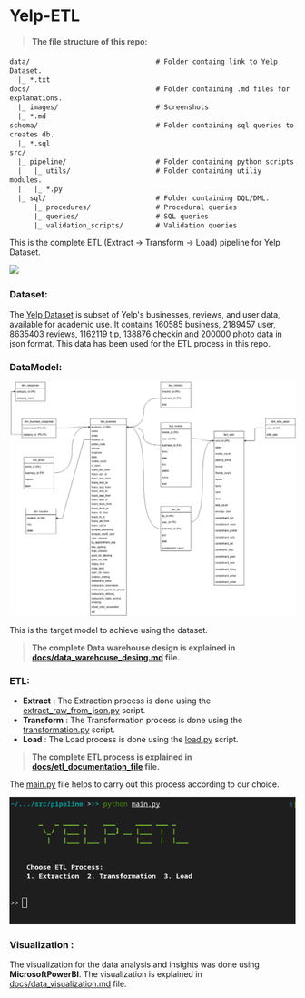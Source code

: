 # Yelp-ETL

> #### The file structure of this repo:
```
data/                               # Folder containg link to Yelp Dataset.
  |_ *.txt 
docs/                               # Folder containing .md files for explanations.      
  |_ images/                        # Screenshots
  |_ *.md
schema/                             # Folder containing sql queries to creates db.
  |_ *.sql    
src/
  |_ pipeline/                      # Folder containing python scripts    
  |   |_ utils/                     # Folder containing utiliy modules.
  |   |_ *.py   
  |_ sql/                           # Folder containing DQL/DML.
      |_ procedures/                # Procedural queries   
      |_ queries/                   # SQL queries
      |_ validation_scripts/        # Validation queries
```


This is the complete ETL (Extract -> Transform -> Load) pipeline for Yelp Dataset.  

<img src = 'https://upload.wikimedia.org/wikipedia/commons/thumb/a/ad/Yelp_Logo.svg/465px-Yelp_Logo.svg.png' width = '30%'>

### Dataset: 

The [Yelp Dataset](https://www.yelp.com/dataset/documentation) is subset of Yelp's businesses, reviews, and user data, available for academic use. It contains 160585 business, 2189457 user, 8635403 reviews, 1162119 tip, 138876 checkin and 200000 photo data in json format. This data has been used for the ETL process in this repo. 


### DataModel:

<img src = './docs/images/Yelp-ETL-model.png'>

This is the target model to achieve using the dataset.
> **The complete Data warehouse design is explained in [docs/data_warehouse_desing.md](./docs/data_warehouse_design.md) file.**

### ETL: 
* **Extract** : The Extraction process is done using the [extract_raw_from_json.py](./src/pipeline/extract_raw_from_json.py) script.
* **Transform** : The Transformation process is done using the [transformation.py](./src/pipeline/transformation.py) script.
* **Load** : The Load process is done using the [load.py](./src/pipeline/load.py) script.
> **The complete ETL process is explained in [docs/etl_documentation_file]() file.**

The [main.py](./src/pipeline/main.py) file helps to carry out this process according to our choice.

<img src = './docs/images/direct_etl.png' widht = '30%'>

### Visualization :
The visualization for the data analysis and insights was done using **MicrosoftPowerBI**. 
The visualization is explained in [docs/data_visualization.md](./docs/data_visualization.md) file.